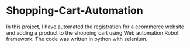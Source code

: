 # Shopping-Cart-Automation

In this project, I have automated the registration for a ecommerce website and adding a product to the shopping cart using Web automation Robot framework. The code was written in python with selenium. 


